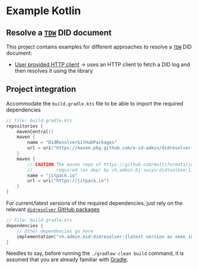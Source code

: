 # Example Kotlin

## Resolve a [`TDW`](https://identity.foundation/didwebvh/v0.3) DID document

This project contains examples for different approaches to resolve a [`TDW`](https://identity.foundation/didwebvh/v0.3) DID document:
- [User provided HTTP client](/src/main/kotlin/Main.kt) -> uses an HTTP client to fetch a DID log and then resolves it using the library

## Project integration

Accommodate the `build.gradle.kts` file to be able to import the required dependencies
```kotlin
// file: build.gradle.kts
repositories {
    mavenCentral()
    maven {
        name = "DidResolverGitHubPackages"
        url = uri("https://maven.pkg.github.com/e-id-admin/didresolver-kotlin")
    }
    maven {
        // CAUTION The maven repo of https://github.com/multiformats/java-multibase
        //         required (as dep) by ch.admin.bj.swiyu:didtoolbox:1.*.*
        name = "jitpack.io"
        url = uri("https://jitpack.io")
    }
}
```

For current/latest versions of the required dependencies, just rely on the relevant [`didresolver` GitHub packages](https://github.com/e-id-admin/didresolver-kotlin/packages/2242843)
```kotlin
// file: build.gradle.kts
dependencies {
    // Other dependencies go here
    implementation("ch.admin.eid:didresolver:{latest version as seen in repository}")
}
```

Needles to say, before running the `./gradlew clean build` command, it is assumed that you are already familiar with [Gradle](https://docs.github.com/articles/configuring-gradle-for-use-with-github-package-registry).
